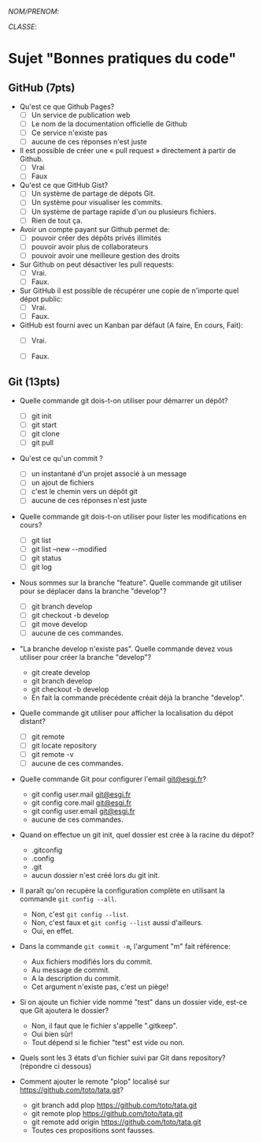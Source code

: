 *NOM/PRENOM*:

*CLASSE*:

# Sujet "Bonnes pratiques du code"

## GitHub (7pts)

- Qu'est ce que Github Pages?
   - [ ] Un service de publication web
   - [ ] Le nom de la documentation officielle de Github
   - [ ] Ce service n'existe pas
   - [ ] aucune de ces réponses n'est juste

- Il est possible de créer une « pull request » directement à partir de Github.
  -  [ ] Vrai
  -  [ ] Faux

- Qu'est ce que GitHub Gist?
  -  [ ] Un système de partage de dépots Git.
  -  [ ] Un système pour visualiser les commits.
  -  [ ] Un système de partage rapide d'un ou plusieurs fichiers.
  -  [ ] Rien de tout ça.

- Avoir un compte payant sur Github permet de:
  -  [ ] pouvoir créer des dépôts privés illimités
  -  [ ] pouvoir avoir plus de collaborateurs
  -  [ ] pouvoir avoir une meilleure gestion des droits

- Sur Github on peut désactiver les pull requests:
  -  [ ] Vrai.
  -  [ ] Faux.

- Sur GitHub il est possible de récupérer une copie de n'importe quel dépot public:
  - [ ] Vrai.
  - [ ] Faux.

- GitHub est fourni avec un Kanban par défaut (A faire, En cours, Fait):
  - [ ] Vrai.
  - [ ] Faux.


## Git (13pts)

- Quelle commande git dois-t-on utiliser pour démarrer un dépôt?
  -  [ ] git init
  -  [ ] git start
  -  [ ] git clone
  -  [ ] git pull

- Qu'est ce qu'un commit ?
  -  [ ] un instantané d'un projet associé à un message
  -  [ ] un ajout de fichiers
  -  [ ] c'est le chemin vers un dépôt git
  -  [ ] aucune de ces réponses n'est juste

- Quelle commande git dois-t-on utiliser pour lister les modifications en cours?
  -  [ ] git list
  -  [ ] git list –new --modified
  -  [ ] git status
  -  [ ] git log

- Nous sommes sur la branche "feature". Quelle commande git utiliser pour se déplacer dans la branche "develop"?
  -  [ ] git branch develop
  -  [ ] git checkout -b develop
  -  [ ] git move develop
  -  [ ] aucune de ces commandes.

- "La branche develop n'existe pas". Quelle commande devez vous utiliser pour créer la branche "develop"?
  - git create develop
  - git branch develop
  - git checkout -b develop
  - En fait la commande précédente créait déjà la branche "develop".

- Quelle commande git utiliser pour afficher la localisation du dépot distant?
  -  [ ] git remote 
  -  [ ] git locate repository
  -  [ ] git remote -v
  -  [ ] aucune de ces commandes.
  
- Quelle commande Git pour configurer l'email git@esgi.fr?
  - git config user.mail git@esgi.fr
  - git config core.mail git@esgi.fr
  - git config user.email git@esgi.fr
  - aucune de ces commandes.

- Quand on effectue un git init, quel dossier est crée à la racine du dépot?
  - .gitconfig
  - .config
  - .git
  - aucun dossier n'est créé lors du git init.

- Il paraît qu'on recupère la configuration complète en utilisant la commande `git config --all`.
  - Non, c'est `git config --list`.
  - Non, c'est faux et `git config --list` aussi d'ailleurs.
  - Oui, en effet.

- Dans la commande `git commit -m`, l'argument "m" fait référence:
  - Aux fichiers modifiés lors du commit.
  - Au message de commit.
  - A la description du commit.
  - Cet argument n'existe pas, c'est un piège!

- Si on ajoute un fichier vide nommé "test" dans un dossier vide, est-ce que Git ajoutera le dossier?
  - Non, il faut que le fichier s'appelle ".gitkeep".
  - Oui bien sûr!
  - Tout dépend si le fichier "test" est vide ou non.

- Quels sont les 3 états d'un fichier suivi par Git dans repository? (répondre ci dessous)


- Comment ajouter le remote "plop" localisé sur https://github.com/toto/tata.git?
  - git branch add plop https://github.com/toto/tata.git
  - git remote plop https://github.com/toto/tata.git
  - git remote add origin https://github.com/toto/tata.git
  - Toutes ces propositions sont fausses.
